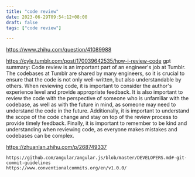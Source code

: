 ```yaml
---
title: "code review"
date: 2023-06-29T09:54:12+08:00
draft: false
tags: ["code review"]

---
```

https://www.zhihu.com/question/41089988

https://cyle.tumblr.com/post/170039642535/how-i-review-code
gpt summary:
Code review is an important part of an engineer's job at Tumblr. The codebases at Tumblr are shared by many engineers, so it is crucial to ensure that the code is not only well-written, but also understandable by others. When reviewing code, it is important to consider the author's experience level and provide appropriate feedback. It is also important to review the code with the perspective of someone who is unfamiliar with the codebase, as well as with the future in mind, as someone may need to understand the code in the future. Additionally, it is important to understand the scope of the code change and stay on top of the review process to provide timely feedback. Finally, it is important to remember to be kind and understanding when reviewing code, as everyone makes mistakes and codebases can be complex.


https://zhuanlan.zhihu.com/p/268749337

    https://github.com/angular/angular.js/blob/master/DEVELOPERS.md#-git-commit-guidelines
    https://www.conventionalcommits.org/en/v1.0.0/
